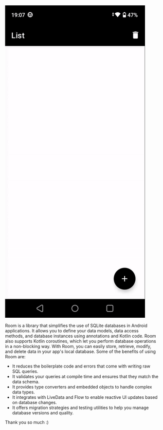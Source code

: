 [![Demo Doccou alpha](https://github.com/CRUDMehra/SampleRoomDB/blob/master/sample/ezgif.com-video-to-gif.gif)](https://youtu.be/h9y0Jo3zuQo)


Room is a library that simplifies the use of SQLite databases in Android applications. It allows you to define your data models, data access methods, and database instances using annotations and Kotlin code. Room also supports Kotlin coroutines, which let you perform database operations in a non-blocking way. With Room, you can easily store, retrieve, modify, and delete data in your app's local database. Some of the benefits of using Room are:

- It reduces the boilerplate code and errors that come with writing raw SQL queries.
- It validates your queries at compile time and ensures that they match the data schema.
- It provides type converters and embedded objects to handle complex data types.
- It integrates with LiveData and Flow to enable reactive UI updates based on database changes.
- It offers migration strategies and testing utilities to help you manage database versions and quality.

Thank you so much :) 


